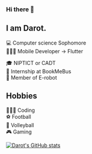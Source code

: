 ### Hi there 👋

## I am Darot.

💻 Computer science Sophomore<br>
🧑🏻‍💻 Mobile Developer -> Flutter<br>

🎓 NIPTICT or CADT<br>
🚌 Internship at BookMeBus<br>
🤖 Member of E-robot<br>

## Hobbies 
🧑🏻‍💻 Coding<br>
⚽️ Football <br>
🏐 Volleyball <br>
🎮 Gaming<br>

[![Darot's GitHub stats](https://github-readme-stats.vercel.app/api?username=darot-chen)](https://github.com/darot-chen/github-readme-stats)
<!--
**darot-chen/darot-chen** is a ✨ _special_ ✨ repository because its `README.md` (this file) appears on your GitHub profile.

Here are some ideas to get you started:

- 🔭 I’m currently working on ...
- 🌱 I’m currently learning ...
- 👯 I’m looking to collaborate on ...
- 🤔 I’m looking for help with ...
- 💬 Ask me about ...
- 📫 How to reach me: ...
- 😄 Pronouns: ...
- ⚡ Fun fact: ...
-->
